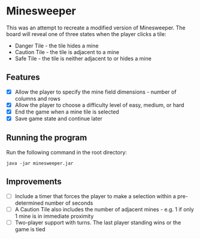 # Minesweeper
This was an attempt to recreate a modified version of Minesweeper. The board will reveal one of three states when the player clicks a tile:
* Danger Tile - the tile hides a mine
* Caution Tile - the tile is adjacent to a mine
* Safe Tile - the tile is neither adjacent to or hides a mine

## Features
- [x] Allow the player to specify the mine field dimensions - number of columns and rows
- [x] Allow the player to choose a difficulty level of easy, medium, or hard
- [x] End the game when a mine tile is selected
- [x] Save game state and continue later

## Running the program
Run the following command in the root directory:
```
java -jar minesweeper.jar
```

## Improvements
- [ ] Include a timer that forces the player to make a selection within a pre-determined number of seconds
- [ ] A Caution Tile also includes the number of adjacent mines - e.g. 1 if only 1 mine is in immediate proximity
- [ ] Two-player support with turns. The last player standing wins or the game is tied
